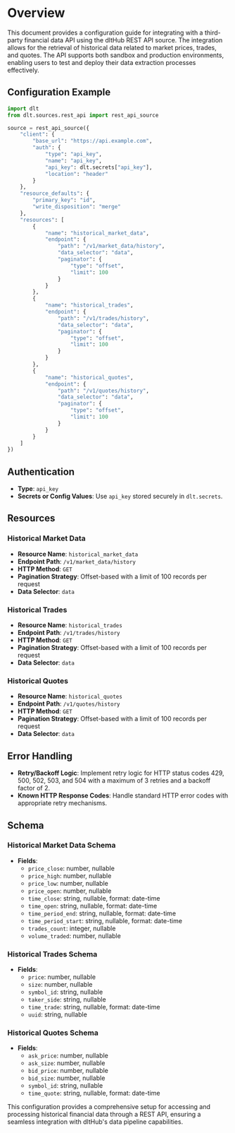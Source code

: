 # Overview

This document provides a configuration guide for integrating with a third-party financial data API using the dltHub REST API source. The integration allows for the retrieval of historical data related to market prices, trades, and quotes. The API supports both sandbox and production environments, enabling users to test and deploy their data extraction processes effectively.

## Configuration Example

```python
import dlt
from dlt.sources.rest_api import rest_api_source

source = rest_api_source({
    "client": {
        "base_url": "https://api.example.com",
        "auth": {
            "type": "api_key",
            "name": "api_key",
            "api_key": dlt.secrets["api_key"],
            "location": "header"
        }
    },
    "resource_defaults": {
        "primary_key": "id",
        "write_disposition": "merge"
    },
    "resources": [
        {
            "name": "historical_market_data",
            "endpoint": {
                "path": "/v1/market_data/history",
                "data_selector": "data",
                "paginator": {
                    "type": "offset",
                    "limit": 100
                }
            }
        },
        {
            "name": "historical_trades",
            "endpoint": {
                "path": "/v1/trades/history",
                "data_selector": "data",
                "paginator": {
                    "type": "offset",
                    "limit": 100
                }
            }
        },
        {
            "name": "historical_quotes",
            "endpoint": {
                "path": "/v1/quotes/history",
                "data_selector": "data",
                "paginator": {
                    "type": "offset",
                    "limit": 100
                }
            }
        }
    ]
})
```

## Authentication

- **Type**: `api_key`
- **Secrets or Config Values**: Use `api_key` stored securely in `dlt.secrets`.

## Resources

### Historical Market Data
- **Resource Name**: `historical_market_data`
- **Endpoint Path**: `/v1/market_data/history`
- **HTTP Method**: `GET`
- **Pagination Strategy**: Offset-based with a limit of 100 records per request
- **Data Selector**: `data`

### Historical Trades
- **Resource Name**: `historical_trades`
- **Endpoint Path**: `/v1/trades/history`
- **HTTP Method**: `GET`
- **Pagination Strategy**: Offset-based with a limit of 100 records per request
- **Data Selector**: `data`

### Historical Quotes
- **Resource Name**: `historical_quotes`
- **Endpoint Path**: `/v1/quotes/history`
- **HTTP Method**: `GET`
- **Pagination Strategy**: Offset-based with a limit of 100 records per request
- **Data Selector**: `data`

## Error Handling

- **Retry/Backoff Logic**: Implement retry logic for HTTP status codes 429, 500, 502, 503, and 504 with a maximum of 3 retries and a backoff factor of 2.
- **Known HTTP Response Codes**: Handle standard HTTP error codes with appropriate retry mechanisms.

## Schema

### Historical Market Data Schema
- **Fields**:
  - `price_close`: number, nullable
  - `price_high`: number, nullable
  - `price_low`: number, nullable
  - `price_open`: number, nullable
  - `time_close`: string, nullable, format: date-time
  - `time_open`: string, nullable, format: date-time
  - `time_period_end`: string, nullable, format: date-time
  - `time_period_start`: string, nullable, format: date-time
  - `trades_count`: integer, nullable
  - `volume_traded`: number, nullable

### Historical Trades Schema
- **Fields**:
  - `price`: number, nullable
  - `size`: number, nullable
  - `symbol_id`: string, nullable
  - `taker_side`: string, nullable
  - `time_trade`: string, nullable, format: date-time
  - `uuid`: string, nullable

### Historical Quotes Schema
- **Fields**:
  - `ask_price`: number, nullable
  - `ask_size`: number, nullable
  - `bid_price`: number, nullable
  - `bid_size`: number, nullable
  - `symbol_id`: string, nullable
  - `time_quote`: string, nullable, format: date-time

This configuration provides a comprehensive setup for accessing and processing historical financial data through a REST API, ensuring a seamless integration with dltHub's data pipeline capabilities.